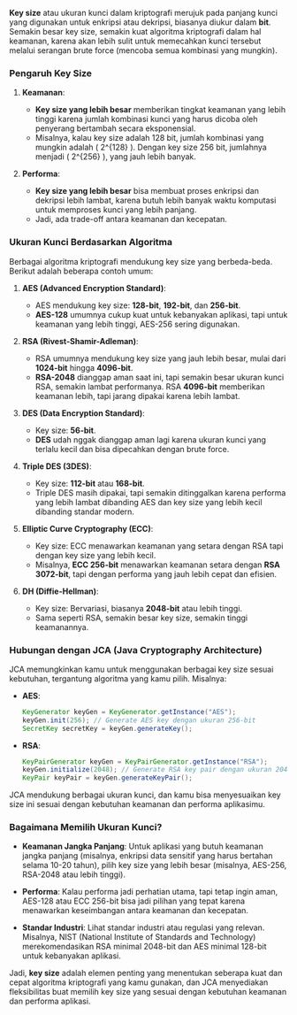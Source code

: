 **Key size** atau ukuran kunci dalam kriptografi merujuk pada panjang kunci yang digunakan untuk enkripsi atau dekripsi, biasanya diukur dalam **bit**. Semakin besar key size, semakin kuat algoritma kriptografi dalam hal keamanan, karena akan lebih sulit untuk memecahkan kunci tersebut melalui serangan brute force (mencoba semua kombinasi yang mungkin).

### **Pengaruh Key Size**
1. **Keamanan**:
    - **Key size yang lebih besar** memberikan tingkat keamanan yang lebih tinggi karena jumlah kombinasi kunci yang harus dicoba oleh penyerang bertambah secara eksponensial.
    - Misalnya, kalau key size adalah 128 bit, jumlah kombinasi yang mungkin adalah \( 2^{128} \). Dengan key size 256 bit, jumlahnya menjadi \( 2^{256} \), yang jauh lebih banyak.

2. **Performa**:
    - **Key size yang lebih besar** bisa membuat proses enkripsi dan dekripsi lebih lambat, karena butuh lebih banyak waktu komputasi untuk memproses kunci yang lebih panjang.
    - Jadi, ada trade-off antara keamanan dan kecepatan.

### **Ukuran Kunci Berdasarkan Algoritma**
Berbagai algoritma kriptografi mendukung key size yang berbeda-beda. Berikut adalah beberapa contoh umum:

1. **AES (Advanced Encryption Standard)**:
    - AES mendukung key size: **128-bit**, **192-bit**, dan **256-bit**.
    - **AES-128** umumnya cukup kuat untuk kebanyakan aplikasi, tapi untuk keamanan yang lebih tinggi, AES-256 sering digunakan.

2. **RSA (Rivest-Shamir-Adleman)**:
    - RSA umumnya mendukung key size yang jauh lebih besar, mulai dari **1024-bit** hingga **4096-bit**.
    - **RSA-2048** dianggap aman saat ini, tapi semakin besar ukuran kunci RSA, semakin lambat performanya. RSA **4096-bit** memberikan keamanan lebih, tapi jarang dipakai karena lebih lambat.

3. **DES (Data Encryption Standard)**:
    - Key size: **56-bit**.
    - **DES** udah nggak dianggap aman lagi karena ukuran kunci yang terlalu kecil dan bisa dipecahkan dengan brute force.

4. **Triple DES (3DES)**:
    - Key size: **112-bit** atau **168-bit**.
    - Triple DES masih dipakai, tapi semakin ditinggalkan karena performa yang lebih lambat dibanding AES dan key size yang lebih kecil dibanding standar modern.

5. **Elliptic Curve Cryptography (ECC)**:
    - Key size: ECC menawarkan keamanan yang setara dengan RSA tapi dengan key size yang lebih kecil.
    - Misalnya, **ECC 256-bit** menawarkan keamanan setara dengan **RSA 3072-bit**, tapi dengan performa yang jauh lebih cepat dan efisien.

6. **DH (Diffie-Hellman)**:
    - Key size: Bervariasi, biasanya **2048-bit** atau lebih tinggi.
    - Sama seperti RSA, semakin besar key size, semakin tinggi keamanannya.

### **Hubungan dengan JCA (Java Cryptography Architecture)**
JCA memungkinkan kamu untuk menggunakan berbagai key size sesuai kebutuhan, tergantung algoritma yang kamu pilih. Misalnya:

- **AES**:
  ```java
  KeyGenerator keyGen = KeyGenerator.getInstance("AES");
  keyGen.init(256); // Generate AES key dengan ukuran 256-bit
  SecretKey secretKey = keyGen.generateKey();
  ```

- **RSA**:
  ```java
  KeyPairGenerator keyGen = KeyPairGenerator.getInstance("RSA");
  keyGen.initialize(2048); // Generate RSA key pair dengan ukuran 2048-bit
  KeyPair keyPair = keyGen.generateKeyPair();
  ```

JCA mendukung berbagai ukuran kunci, dan kamu bisa menyesuaikan key size ini sesuai dengan kebutuhan keamanan dan performa aplikasimu.

### **Bagaimana Memilih Ukuran Kunci?**
- **Keamanan Jangka Panjang**: Untuk aplikasi yang butuh keamanan jangka panjang (misalnya, enkripsi data sensitif yang harus bertahan selama 10-20 tahun), pilih key size yang lebih besar (misalnya, AES-256, RSA-2048 atau lebih tinggi).

- **Performa**: Kalau performa jadi perhatian utama, tapi tetap ingin aman, AES-128 atau ECC 256-bit bisa jadi pilihan yang tepat karena menawarkan keseimbangan antara keamanan dan kecepatan.

- **Standar Industri**: Lihat standar industri atau regulasi yang relevan. Misalnya, NIST (National Institute of Standards and Technology) merekomendasikan RSA minimal 2048-bit dan AES minimal 128-bit untuk kebanyakan aplikasi.

Jadi, **key size** adalah elemen penting yang menentukan seberapa kuat dan cepat algoritma kriptografi yang kamu gunakan, dan JCA menyediakan fleksibilitas buat memilih key size yang sesuai dengan kebutuhan keamanan dan performa aplikasi.